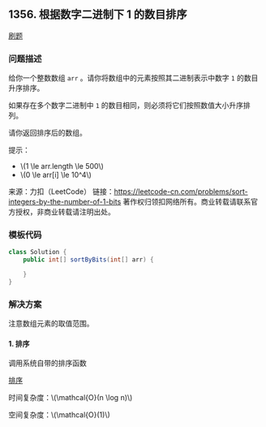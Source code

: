 <script src="https://cdn.bootcss.com/mathjax/2.7.7/MathJax.js?config=TeX-AMS-MML_HTMLorMML"></script>

## 1356. 根据数字二进制下 1 的数目排序

[刷题](qu1356/solu/Solution.java)

### 问题描述

给你一个整数数组 `arr` 。请你将数组中的元素按照其二进制表示中数字 `1` 的数目升序排序。

如果存在多个数字二进制中 `1` 的数目相同，则必须将它们按照数值大小升序排列。

请你返回排序后的数组。

提示：

* \\(1 \le arr.length \le 500\\)
* \\(0 \le arr[i] \le 10^4\\)

来源：力扣（LeetCode）
链接：https://leetcode-cn.com/problems/sort-integers-by-the-number-of-1-bits
著作权归领扣网络所有。商业转载请联系官方授权，非商业转载请注明出处。

### 模板代码

``` java
class Solution {
    public int[] sortByBits(int[] arr) {

    }
}
```

### 解决方案

注意数组元素的取值范围。

#### 1. 排序

调用系统自带的排序函数

[排序](qu1356/solu1/Solution.java)

时间复杂度：\\(\mathcal{O}(n \log n)\\)

空间复杂度：\\(\mathcal{O}(1)\\)
